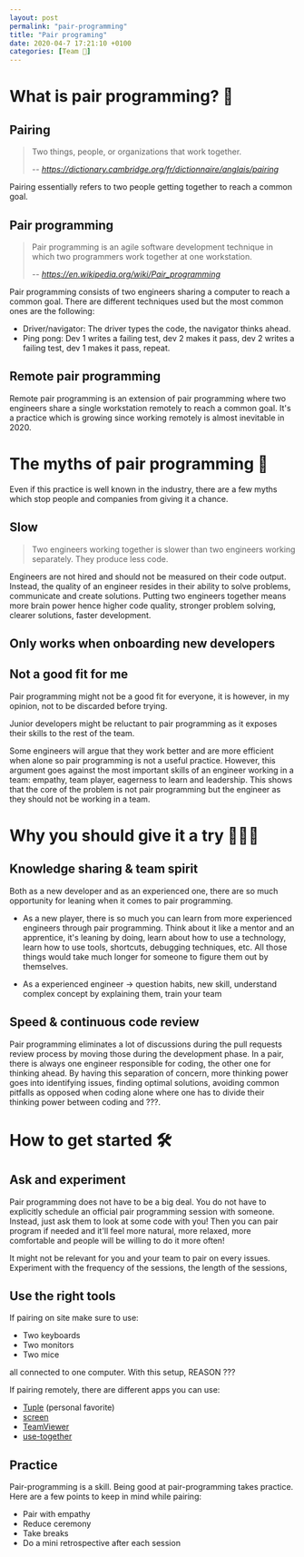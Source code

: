 ```yaml
---
layout: post
permalink: "pair-programming"
title: "Pair programing"
date: 2020-04-7 17:21:10 +0100
categories: [Team 🤝]
---
```


# What is pair programming? 🤝

## Pairing

> Two things, people, or organizations that work together.
>
> -- <cite>https://dictionary.cambridge.org/fr/dictionnaire/anglais/pairing</cite>

Pairing essentially refers to two people getting together to reach a common goal.

## Pair programming

> Pair programming is an agile software development technique in which two programmers work together at one workstation.
>
> -- <cite>https://en.wikipedia.org/wiki/Pair_programming</cite>

Pair programming consists of two engineers sharing a computer to reach a common goal. There are different techniques used but the most common ones are the following:

- Driver/navigator: The driver types the code, the navigator thinks ahead.
- Ping pong: Dev 1 writes a failing test, dev 2 makes it pass, dev 2 writes a failing test, dev 1 makes it pass, repeat.

## Remote pair programming

Remote pair programming is an extension of pair programming where two engineers share a single workstation remotely to reach a common goal. It's a practice which is growing since working remotely is almost inevitable in 2020.

# The myths of pair programming 🤥

Even if this practice is well known in the industry, there are a few myths which stop people and companies from giving it a chance.

## Slow

> Two engineers working together is slower than two engineers working separately. They produce less code.

Engineers are not hired and should not be measured on their code output. Instead, the quality of an engineer resides in their ability to solve problems, communicate and create solutions. Putting two engineers together means more brain power hence higher code quality, stronger problem solving, clearer solutions, faster development.

## Only works when onboarding new developers

## Not a good fit for me

Pair programming might not be a good fit for everyone, it is however, in my opinion, not to be discarded before trying.

Junior developers might be reluctant to pair programming as it exposes their skills to the rest of the team.

Some engineers will argue that they work better and are more efficient when alone so pair programming is not a useful practice. However, this argument goes against the most important skills of an engineer working in a team: empathy, team player, eagerness to learn and leadership. This shows that the core of the problem is not pair programming but the engineer as they should not be working in a team.

# Why you should give it a try 👷🏻‍♂️

## Knowledge sharing & team spirit

Both as a new developer and as an experienced one, there are so much opportunity for leaning when it comes to pair programming.

- As a new player, there is so much you can learn from more experienced engineers through pair programming. Think about it like a mentor and an apprentice, it's leaning by doing, learn about how to use a technology, learn how to use tools, shortcuts, debugging techniques, etc. All those things would take much longer for someone to figure them out by themselves.

- As a experienced engineer -> question habits, new skill, understand complex concept by explaining them, train your team

## Speed & continuous code review

Pair programming eliminates a lot of discussions during the pull requests review process by moving those during the development phase. In a pair, there is always one engineer responsible for coding, the other one for thinking ahead. By having this separation of concern, more thinking power goes into identifying issues, finding optimal solutions, avoiding common pitfalls as opposed when coding alone where one has to divide their thinking power between coding and ???.

# How to get started 🛠

## Ask and experiment

Pair programming does not have to be a big deal. You do not have to explicitly schedule an official pair programming session with someone. Instead, just ask them to look at some code with you! Then you can pair program if needed and it'll feel more natural, more relaxed, more comfortable and people will be willing to do it more often!

It might not be relevant for you and your team to pair on every issues. Experiment with the frequency of the sessions, the length of the sessions,

## Use the right tools

If pairing on site make sure to use:

- Two keyboards
- Two monitors
- Two mice

all connected to one computer. With this setup, REASON ???

If pairing remotely, there are different apps you can use:

- [Tuple](https://tuple.app/) (personal favorite)
- [screen](https://screen.so)
- [TeamViewer](https://www.teamviewer.com/en-us/)
- [use-together](https://www.use-together.com/)

## Practice

Pair-programming is a skill. Being good at pair-programming takes practice. Here are a few points to keep in mind while pairing:

- Pair with empathy
- Reduce ceremony
- Take breaks
- Do a mini retrospective after each session

